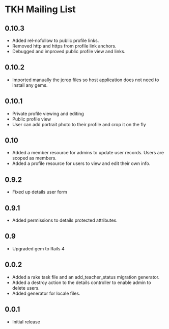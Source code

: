 # TKH Mailing List



## 0.10.3

* Added rel-nofollow to public profile links.
* Removed http and https from profile link anchors.
* Debugged and improved public profile view and links.


## 0.10.2

* Imported manually the jcrop files so host application does not need to install any gems.


## 0.10.1

* Private profile viewing and editing
* Public profile view
* User can add portrait photo to their profile and crop it on the fly


## 0.10

* Added a member resource for admins to update user records. Users are scoped as members.
* Added a profile resource for users to view and edit their own info.


## 0.9.2

* Fixed up details user form


## 0.9.1

* Added permissions to details protected attributes.


## 0.9

* Upgraded gem to Rails 4


## 0.0.2

* Added a rake task file and an add_teacher_status migration generator.
* Added a destroy action to the details controller to enable admin to delete users.
* Added generator for locale files.


## 0.0.1

* Initial release

